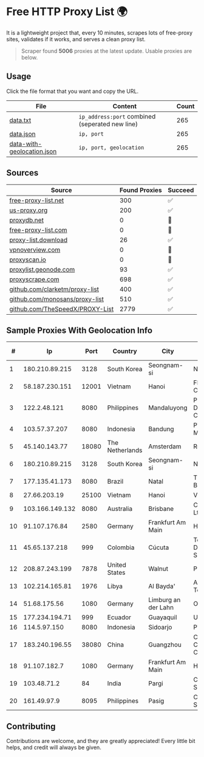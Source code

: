 
# Free HTTP Proxy List 🌍

It is a lightweight project that, every 10 minutes, scrapes lots of free-proxy sites, validates if it works, and serves a clean proxy list.


> Scraper found **5006** proxies at the latest update. Usable proxies are below.

## Usage

Click the file format that you want and copy the URL.


|File|Content|Count|
|----|-------|-----|
|[data.txt](https://raw.githubusercontent.com/themiralay/Proxy-List-World/master/data.txt)|`ip_address:port` combined (seperated new line)|265|
|[data.json](https://raw.githubusercontent.com/themiralay/Proxy-List-World/master/data.json)|`ip, port`|265|
|[data-with-geolocation.json](https://raw.githubusercontent.com/themiralay/Proxy-List-World/master/data-with-geolocation.json)|`ip, port, geolocation`|265|

## Sources

|Source|Found Proxies|Succeed|
|------|-------------|-------|
|[free-proxy-list.net](https://free-proxy-list.net)|300|✅|
|[us-proxy.org](https://www.us-proxy.org)|200|✅|
|[proxydb.net](http://proxydb.net)|0|🚫|
|[free-proxy-list.com](https://free-proxy-list.com/?page=&port=&type%5B%5D=http&type%5B%5D=https&up_time=0&search=Search)|0|🚫|
|[proxy-list.download](https://www.proxy-list.download/HTTP)|26|✅|
|[vpnoverview.com](https://vpnoverview.com/privacy/anonymous-browsing/free-proxy-servers)|0|🚫|
|[proxyscan.io](https://www.proxyscan.io)|0|🚫|
|[proxylist.geonode.com](https://proxylist.geonode.com/api/proxy-list?limit=300&page=1&sort_by=lastChecked&sort_type=desc&protocols=http,https)|93|✅|
|[proxyscrape.com](https://api.proxyscrape.com/v2/?request=displayproxies&protocol=http&timeout=10000&country=all&ssl=all&anonymity=all)|698|✅|
|[github.com/clarketm/proxy-list](https://raw.githubusercontent.com/clarketm/proxy-list/master/proxy-list-raw.txt)|400|✅|
|[github.com/monosans/proxy-list](https://raw.githubusercontent.com/monosans/proxy-list/main/proxies/http.txt)|510|✅|
|[github.com/TheSpeedX/PROXY-List](https://raw.githubusercontent.com/TheSpeedX/PROXY-List/master/http.txt)|2779|✅|


## Sample Proxies With Geolocation Info

|#|Ip|Port|Country|City|Internet Service Provider|
|-|--|----|-------|----|-------------------------|
|1|180.210.89.215|3128|South Korea|Seongnam-si|NHNCLOUD|
|2|58.187.230.151|12001|Vietnam|Hanoi|FPT Telecom Company|
|3|122.2.48.121|8080|Philippines|Mandaluyong|Philippine Long Distance Telephone Co.|
|4|103.57.37.207|8080|Indonesia|Bandung|PT. Cemerlang Multimedia|
|5|45.140.143.77|18080|The Netherlands|Amsterdam|RoyaleHosting BV|
|6|180.210.89.215|3128|South Korea|Seongnam-si|NHNCLOUD|
|7|177.135.41.173|8080|Brazil|Natal|TELEFÔNICA BRASIL S.A|
|8|27.66.203.19|25100|Vietnam|Hanoi|Viettel Group|
|9|103.166.149.132|8080|Australia|Brisbane|Capti Networks Pty Ltd|
|10|91.107.176.84|2580|Germany|Frankfurt Am Main|Hetzner Online AG|
|11|45.65.137.218|999|Colombia|Cúcuta|Telecomunicaciones Del Catatumbo S.A.S|
|12|208.87.243.199|7878|United States|Walnut|Psychz Networks|
|13|102.214.165.81|1976|Libya|Al Bayda'|Aljeel Aljadeed For Technology|
|14|51.68.175.56|1080|Germany|Limburg an der Lahn|OVH SAS|
|15|177.234.194.71|999|Ecuador|Guayaquil|Ufinet Panama S.A.|
|16|114.5.97.150|8080|Indonesia|Sidoarjo|PT. INDOSAT Tbk|
|17|183.240.196.55|38080|China|Guangzhou|China Mobile Communications Corporation|
|18|91.107.182.7|1080|Germany|Frankfurt Am Main|Hetzner Online AG|
|19|103.48.71.2|84|India|Pargi|Country Online Services PVT LTD|
|20|161.49.97.9|8095|Philippines|Pasig|Converge ICT Solution Inc|



## Contributing

Contributions are welcome, and they are greatly appreciated! Every
little bit helps, and credit will always be given.

